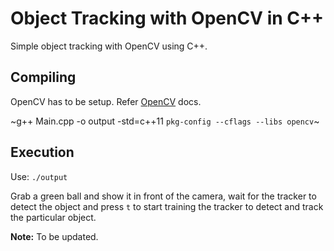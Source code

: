 # Object Tracking with OpenCV in C++

Simple object tracking with OpenCV using C++.

## Compiling

OpenCV has to be setup. Refer [OpenCV](https://docs.opencv.org/master/d7/d9f/tutorial_linux_install.html) docs.

~g++ Main.cpp -o output -std=c++11 `pkg-config --cflags --libs opencv`~


## Execution

Use: `./output`

Grab a green ball and show it in front of the camera, wait for the tracker to detect the object and press `t` to start training the tracker to detect and track the particular object.


**Note:** To be updated.